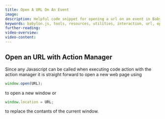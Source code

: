 ```yaml
---
title: Open A URL On An Event
image:
description: Helpful code snippet for opening a url on an event in Babylon.js.
keywords: babylon.js, tools, resources, utilities, interaction, url, open
further-reading:
video-overview:
video-content:
---
```


## Open an URL with Action Manager

Since any Javascript can be called when executing code action with the action manager it is straight forward to open a new web page using

```javascript
window.open(URL);
```

to open a new window or

```javascript
window.location = URL;
```

to replace the contants of the current window.

<Playground id="#INB624#1" title="Open URL On Single Mesh Click" description=""/>
<Playground id="#INB624#2" title="Open URL On Mesh Click Of Multiple Meshes" description=""/>
